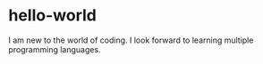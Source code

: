 # hello-world

I am new to the world of coding. I look forward to learning multiple programming languages. 

